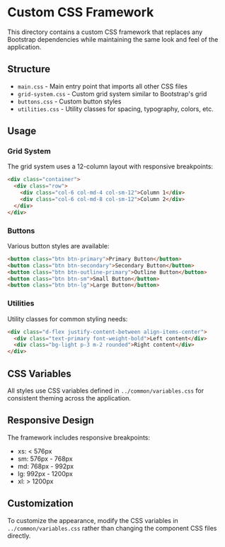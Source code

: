 # Custom CSS Framework

This directory contains a custom CSS framework that replaces any Bootstrap dependencies while maintaining the same look and feel of the application.

## Structure

- `main.css` - Main entry point that imports all other CSS files
- `grid-system.css` - Custom grid system similar to Bootstrap's grid
- `buttons.css` - Custom button styles
- `utilities.css` - Utility classes for spacing, typography, colors, etc.

## Usage

### Grid System

The grid system uses a 12-column layout with responsive breakpoints:

```html
<div class="container">
  <div class="row">
    <div class="col-6 col-md-4 col-sm-12">Column 1</div>
    <div class="col-6 col-md-8 col-sm-12">Column 2</div>
  </div>
</div>
```

### Buttons

Various button styles are available:

```html
<button class="btn btn-primary">Primary Button</button>
<button class="btn btn-secondary">Secondary Button</button>
<button class="btn btn-outline-primary">Outline Button</button>
<button class="btn btn-sm">Small Button</button>
<button class="btn btn-lg">Large Button</button>
```

### Utilities

Utility classes for common styling needs:

```html
<div class="d-flex justify-content-between align-items-center">
  <div class="text-primary font-weight-bold">Left content</div>
  <div class="bg-light p-3 m-2 rounded">Right content</div>
</div>
```

## CSS Variables

All styles use CSS variables defined in `../common/variables.css` for consistent theming across the application.

## Responsive Design

The framework includes responsive breakpoints:

- xs: < 576px
- sm: 576px - 768px
- md: 768px - 992px
- lg: 992px - 1200px
- xl: > 1200px

## Customization

To customize the appearance, modify the CSS variables in `../common/variables.css` rather than changing the component CSS files directly.
